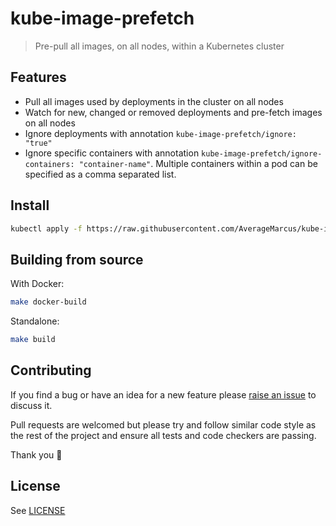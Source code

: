 # kube-image-prefetch

> Pre-pull all images, on all nodes, within a Kubernetes cluster

## Features

* Pull all images used by deployments in the cluster on all nodes
* Watch for new, changed or removed deployments and pre-fetch images on all nodes
* Ignore deployments with annotation `kube-image-prefetch/ignore: "true"`
* Ignore specific containers with annotation `kube-image-prefetch/ignore-containers: "container-name"`. Multiple containers within a pod can be specified as a comma separated list.

## Install

```sh
kubectl apply -f https://raw.githubusercontent.com/AverageMarcus/kube-image-prefetch/master/manifest.yaml
```

## Building from source

With Docker:

```sh
make docker-build
```

Standalone:

```sh
make build
```

## Contributing

If you find a bug or have an idea for a new feature please [raise an issue](/issues/new) to discuss it.

Pull requests are welcomed but please try and follow similar code style as the rest of the project and ensure all tests and code checkers are passing.

Thank you 💙

## License

See [LICENSE](LICENSE)
